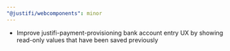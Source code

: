 ```yaml
---
"@justifi/webcomponents": minor
---
```


- Improve justifi-payment-provisioning bank account entry UX by showing read-only values that have been saved previously